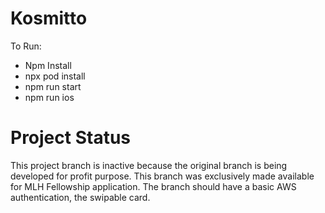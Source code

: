 # Kosmitto
To Run: 
- Npm Install 
- npx pod install 
- npm run start 
- npm run ios 

# Project Status 
This project branch is inactive because the original branch is being developed for profit purpose. This branch was exclusively made available for MLH Fellowship application. The branch should have a basic AWS authentication, the swipable card.
